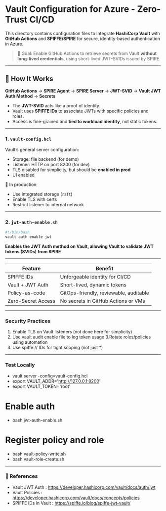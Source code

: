 # Vault Configuration for Azure - Zero-Trust CI/CD

This directory contains configuration files to integrate **HashiCorp Vault** with **GitHub Actions** and **SPIFFE/SPIRE** for secure, identity-based authentication in Azure.

> 🎯 Goal: Enable GitHub Actions to retrieve secrets from Vault **without long-lived credentials**, using short-lived JWT-SVIDs issued by SPIRE.

---

## 🔁 How It Works
**GitHub Actions** → **SPIRE Agent** → **SPIRE Server** → **JWT-SVID** → **Vault JWT Auth Method** → **Secrets**


- The **JWT-SVID** acts like a proof of identity.
- Vault uses **SPIFFE IDs** to associate JWTs with specific policies and roles.
- Access is fine-grained and **tied to workload identity**, not static tokens.

---

### 1. `vault-config.hcl`

Vault’s general server configuration:
- Storage: file backend (for demo)
- Listener: HTTP on port 8200 (for dev)
- TLS disabled for simplicity, but should be **enabled in prod**
- UI enabled

🔐 In production:
- Use integrated storage (`raft`)
- Enable TLS with certs
- Restrict listener to internal network

---

### 2. `jwt-auth-enable.sh`

```bash
#!/bin/bash
vault auth enable jwt
```

**Enables the JWT Auth method on Vault, allowing Vault to validate JWT tokens (SVIDs) from SPIRE**

---

| Feature            | Benefit                                |
| ------------------ | -------------------------------------- |
| SPIFFE IDs         | Unforgeable identity for CI/CD         |
| Vault + JWT Auth   | Short-lived, dynamic tokens            |
| Policy-as-code     | GitOps-friendly, reviewable, auditable |
| Zero-Secret Access | No secrets in GitHub Actions or VMs    |

---

### Security Practices

1. Enable TLS on Vault listeners (not done here for simplicity)
2. Use vault audit enable file to log token usage
3.Rotate roles/policies using automation
4. Use spiffe:// IDs for tight scoping (not just *)

---

### Test Locally

- vault server -config=vault-config.hcl
- export VAULT_ADDR='http://127.0.0.1:8200'
- export VAULT_TOKEN='root'

# Enable auth
- bash jwt-auth-enable.sh

# Register policy and role
- bash vault-policy-write.sh
- bash vault-role-create.sh

---

### 🔗 References

- Vault JWT Auth : https://developer.hashicorp.com/vault/docs/auth/jwt
- Vault Policies : https://developer.hashicorp.com/vault/docs/concepts/policies
- SPIFFE IDs in Vault : https://spiffe.io/blog/spiffe-jwt-vault/
